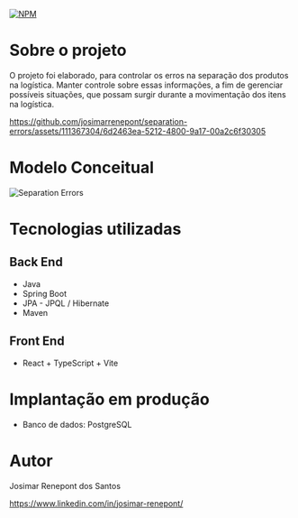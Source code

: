 [![NPM](https://img.shields.io/npm/l/react)](https://github.com/josimarrenepont/separation-errors/blob/main/LICENSE)

# Sobre o projeto
O projeto foi elaborado, para controlar os erros na separação dos produtos na logística. 
Manter controle sobre essas informações, a fim de gerenciar possíveis situações, que possam surgir durante a movimentação dos itens na logística.

https://github.com/josimarrenepont/separation-errors/assets/111367304/6d2463ea-5212-4800-9a17-00a2c6f30305

# Modelo Conceitual

![Separation Errors](https://github.com/josimarrenepont/separation-errors/assets/111367304/58cf040d-a1d6-44c4-9edd-65be9db0bad0)

# Tecnologias utilizadas

## Back End

* Java
* Spring Boot
* JPA - JPQL / Hibernate
* Maven

## Front End

* React + TypeScript + Vite

# Implantação em produção

* Banco de dados: PostgreSQL

# Autor

Josimar Renepont dos Santos

https://www.linkedin.com/in/josimar-renepont/
